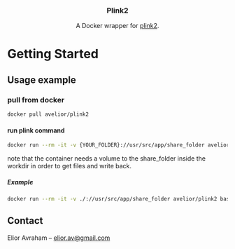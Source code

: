 <p align="center">
  <h3 align="center">Plink2</h3>

  <p align="center">
    A Docker wrapper for <a href="https://www.cog-genomics.org/plink/2.0/">plink2</a>.
  </p>
</p>

# Getting Started

## Usage example
### pull from docker
```sh
docker pull avelior/plink2
```
#### run plink command
```sh
docker run --rm -it -v {YOUR_FOLDER}://usr/src/app/share_folder avelior/plink2 {PLINK_COMMAND}
```
note that the container needs a volume to the share_folder inside the workdir in order to get files and write back.
##### Example
```sh
docker run --rm -it -v ./://usr/src/app/share_folder avelior/plink2 bash -c "./plink2 --zst-decompress share_folder/all_phase3.pgen.zst > share_folder/all_phase3.pgen"
```

## Contact
Elior Avraham – elior.av@gmail.com


